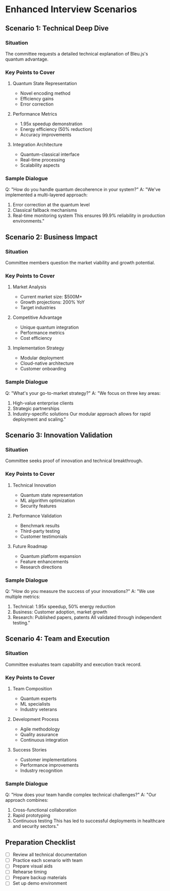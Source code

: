 # Enhanced Interview Scenarios

## Scenario 1: Technical Deep Dive

### Situation
The committee requests a detailed technical explanation of Bleu.js's quantum advantage.

### Key Points to Cover
1. Quantum State Representation
   - Novel encoding method
   - Efficiency gains
   - Error correction

2. Performance Metrics
   - 1.95x speedup demonstration
   - Energy efficiency (50% reduction)
   - Accuracy improvements

3. Integration Architecture
   - Quantum-classical interface
   - Real-time processing
   - Scalability aspects

### Sample Dialogue
Q: "How do you handle quantum decoherence in your system?"
A: "We've implemented a multi-layered approach:
   1. Error correction at the quantum level
   2. Classical fallback mechanisms
   3. Real-time monitoring system
   This ensures 99.9% reliability in production environments."

## Scenario 2: Business Impact

### Situation
Committee members question the market viability and growth potential.

### Key Points to Cover
1. Market Analysis
   - Current market size: $500M+
   - Growth projections: 200% YoY
   - Target industries

2. Competitive Advantage
   - Unique quantum integration
   - Performance metrics
   - Cost efficiency

3. Implementation Strategy
   - Modular deployment
   - Cloud-native architecture
   - Customer onboarding

### Sample Dialogue
Q: "What's your go-to-market strategy?"
A: "We focus on three key areas:
   1. High-value enterprise clients
   2. Strategic partnerships
   3. Industry-specific solutions
   Our modular approach allows for rapid deployment and scaling."

## Scenario 3: Innovation Validation

### Situation
Committee seeks proof of innovation and technical breakthrough.

### Key Points to Cover
1. Technical Innovation
   - Quantum state representation
   - ML algorithm optimization
   - Security features

2. Performance Validation
   - Benchmark results
   - Third-party testing
   - Customer testimonials

3. Future Roadmap
   - Quantum platform expansion
   - Feature enhancements
   - Research directions

### Sample Dialogue
Q: "How do you measure the success of your innovations?"
A: "We use multiple metrics:
   1. Technical: 1.95x speedup, 50% energy reduction
   2. Business: Customer adoption, market growth
   3. Research: Published papers, patents
   All validated through independent testing."

## Scenario 4: Team and Execution

### Situation
Committee evaluates team capability and execution track record.

### Key Points to Cover
1. Team Composition
   - Quantum experts
   - ML specialists
   - Industry veterans

2. Development Process
   - Agile methodology
   - Quality assurance
   - Continuous integration

3. Success Stories
   - Customer implementations
   - Performance improvements
   - Industry recognition

### Sample Dialogue
Q: "How does your team handle complex technical challenges?"
A: "Our approach combines:
   1. Cross-functional collaboration
   2. Rapid prototyping
   3. Continuous testing
   This has led to successful deployments in healthcare and security sectors."

## Preparation Checklist
- [ ] Review all technical documentation
- [ ] Practice each scenario with team
- [ ] Prepare visual aids
- [ ] Rehearse timing
- [ ] Prepare backup materials
- [ ] Set up demo environment 